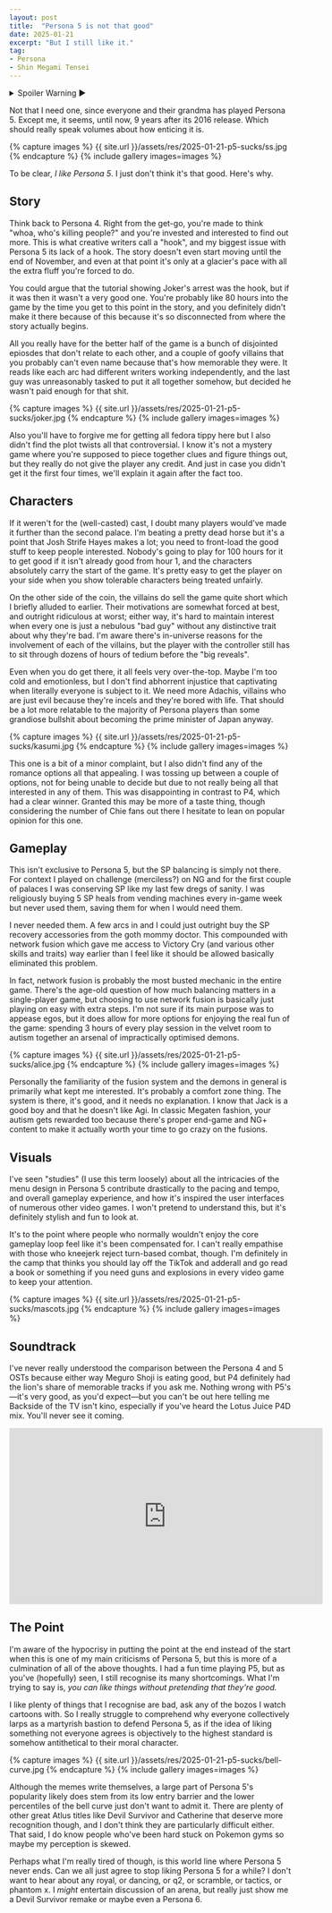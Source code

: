 ```yaml
---
layout: post
title:  "Persona 5 is not that good"
date: 2025-01-21
excerpt: "But I still like it."
tag:
- Persona
- Shin Megami Tensei
---
```


<details><summary>Spoiler Warning ▶</summary>
<i>Don't read this if you're trying to decide if you should play Persona 5.</i><br>
<i>Read this if you want to know why Persona 5 is not very good, even though you like it.</i>
</details>

Not that I need one, since everyone and their grandma has played Persona 5. Except me, it seems, until now, 9 years after its 2016 release. Which should really speak volumes about how enticing it is.

{% capture images %}
    {{ site.url }}/assets/res/2025-01-21-p5-sucks/ss.jpg
{% endcapture %}
{% include gallery images=images %}

To be clear, *I like Persona 5*. I just don't think it's that good. Here's why.

## Story

Think back to Persona 4. Right from the get-go, you're made to think "whoa, who's killing people?" and you're invested and interested to find out more. This is what creative writers call a "hook", and my biggest issue with Persona 5 its lack of a hook. The story doesn't even start moving until the end of November, and even at that point it's only at a glacier's pace with all the extra fluff you're forced to do.

You could argue that the tutorial showing Joker's arrest was the hook, but if it was then it wasn't a very good one. You're probably like 80 hours into the game by the time you get to this point in the story, and you definitely didn't make it there because of this because it's so disconnected from where the story actually begins.

All you really have for the better half of the game is a bunch of disjointed epiosdes that don't relate to each other, and a couple of goofy villains that you probably can't even name because that's how memorable they were. It reads like each arc had different writers working independently, and the last guy was unreasonably tasked to put it all together somehow, but decided he wasn't paid enough for that shit.

{% capture images %}
    {{ site.url }}/assets/res/2025-01-21-p5-sucks/joker.jpg
{% endcapture %}
{% include gallery images=images %}

Also you'll have to forgive me for getting all fedora tippy here but I also didn't find the plot twists all that controversial. I know it's not a mystery game where you're supposed to piece together clues and figure things out, but they really do not give the player any credit. And just in case you didn't get it the first four times, we'll explain it again after the fact too.

## Characters

If it weren't for the (well-casted) cast, I doubt many players would've made it further than the second palace. I'm beating a pretty dead horse but it's a point that Josh Strife Hayes makes a lot; you need to front-load the good stuff to keep people interested. Nobody's going to play for 100 hours for it to get good if it isn't already good from hour 1, and the characters absolutely carry the start of the game. It's pretty easy to get the player on your side when you show tolerable characters being treated unfairly.

On the other side of the coin, the villains do sell the game quite short which I briefly alluded to earlier. Their motivations are somewhat forced at best, and outright ridiculous at worst; either way, it's hard to maintain interest when every one is just a nebulous "bad guy" without any distinctive trait about why they're bad. I'm aware there's in-universe reasons for the involvement of each of the villains, but the player with the controller still has to sit through dozens of hours of tedium before the "big reveals".

Even when you do get there, it all feels very over-the-top. Maybe I'm too cold and emotionless, but I don't find abhorrent injustice that captivating when literally everyone is subject to it. We need more Adachis, villains who are just evil because they're incels and they're bored with life. That should be a lot more relatable to the majority of Persona players than some grandiose bullshit about becoming the prime minister of Japan anyway.

{% capture images %}
    {{ site.url }}/assets/res/2025-01-21-p5-sucks/kasumi.jpg
{% endcapture %}
{% include gallery images=images %}

This one is a bit of a minor complaint, but I also didn't find any of the romance options all that appealing. I was tossing up between a couple of options, not for being unable to decide but due to not really being all that interested in any of them. This was disappointing in contrast to P4, which had a clear winner. Granted this may be more of a taste thing, though considering the number of Chie fans out there I hesitate to lean on popular opinion for this one.

## Gameplay

This isn't exclusive to Persona 5, but the SP balancing is simply not there. For context I played on challenge (merciless?) on NG and for the first couple of palaces I was conserving SP like my last few dregs of sanity. I was religiously buying 5 SP heals from vending machines every in-game week but never used them, saving them for when I would need them.

I never needed them. A few arcs in and I could just outright buy the SP recovery accessories from the goth mommy doctor. This compounded with network fusion which gave me access to Victory Cry (and various other skills and traits) way earlier than I feel like it should be allowed basically eliminated this problem.

In fact, network fusion is probably the most busted mechanic in the entire game. There's the age-old question of how much balancing matters in a single-player game, but choosing to use network fusion is basically just playing on easy with extra steps. I'm not sure if its main purpose was to appease egos, but it does allow for more options for enjoying the real fun of the game: spending 3 hours of every play session in the velvet room to autism together an arsenal of impractically optimised demons.

{% capture images %}
    {{ site.url }}/assets/res/2025-01-21-p5-sucks/alice.jpg
{% endcapture %}
{% include gallery images=images %}

Personally the familiarity of the fusion system and the demons in general is primarily what kept me interested. It's probably a comfort zone thing. The system is there, it's good, and it needs no explanation. I know that Jack is a good boy and that he doesn't like Agi. In classic Megaten fashion, your autism gets rewarded too because there's proper end-game and NG+ content to make it actually worth your time to go crazy on the fusions.

## Visuals

I've seen "studies" (I use this term loosely) about all the intricacies of the menu design in Persona 5 contribute drastically to the pacing and tempo, and overall gameplay experience, and how it's inspired the user interfaces of numerous other video games. I won't pretend to understand this, but it's definitely stylish and fun to look at.

It's to the point where people who normally wouldn't enjoy the core gameplay loop feel like it's been compensated for. I can't really empathise with those who kneejerk reject turn-based combat, though. I'm definitely in the camp that thinks you should lay off the TikTok and adderall and go read a book or something if you need guns and explosions in every video game to keep your attention.

{% capture images %}
    {{ site.url }}/assets/res/2025-01-21-p5-sucks/mascots.jpg
{% endcapture %}
{% include gallery images=images %}

## Soundtrack

I've never really understood the comparison between the Persona 4 and 5 OSTs because either way Meguro Shoji is eating good, but P4 definitely had the lion's share of memorable tracks if you ask me. Nothing wrong with P5's—it's very good, as you'd expect—but you can't be out here telling me Backside of the TV isn't kino, especially if you've heard the Lotus Juice P4D mix. You'll never see it coming.

<iframe width="560" height="315" src="https://www.youtube-nocookie.com/embed/Fk3KDeU0UPw" title="Backside of the TV" frameborder="0" allow="accelerometer; autoplay; clipboard-write; encrypted-media; gyroscope; picture-in-picture; web-share" referrerpolicy="strict-origin-when-cross-origin" allowfullscreen></iframe>

## The Point

I'm aware of the hypocrisy in putting the point at the end instead of the start when this is one of my main criticisms of Persona 5, but this is more of a culmination of all of the above thoughts. I had a fun time playing P5, but as you've (hopefully) seen, I still recognise its many shortcomings. What I'm trying to say is, *you can like things without pretending that they're good.*

I like plenty of things that I recognise are bad, ask any of the bozos I watch cartoons with. So I really struggle to comprehend why everyone collectively larps as a martyrish bastion to defend Persona 5, as if the idea of liking something not everyone agrees is objectively to the highest standard is somehow antithetical to their moral character.

{% capture images %}
    {{ site.url }}/assets/res/2025-01-21-p5-sucks/bell-curve.jpg
{% endcapture %}
{% include gallery images=images %}

Although the memes write themselves, a large part of Persona 5's popularity likely does stem from its low entry barrier and the lower percentiles of the bell curve just don't want to admit it. There are plenty of other great Atlus titles like Devil Survivor and Catherine that deserve more recognition though, and I don't think they are particularly difficult either. That said, I do know people who've been hard stuck on Pokemon gyms so maybe my perception is skewed.

Perhaps what I'm really tired of though, is this world line where Persona 5 never ends. Can we all just agree to stop liking Persona 5 for a while? I don't want to hear about any royal, or dancing, or q2, or scramble, or tactics, or phantom x. I *might* entertain discussion of an arena, but really just show me a Devil Survivor remake or maybe even a Persona 6.
